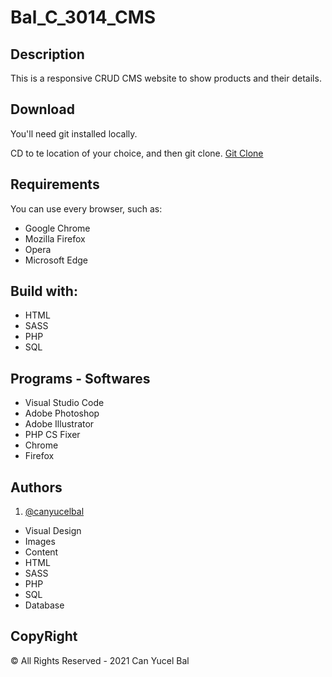 # Bal_C_3014_CMS

## Description 

This is a responsive CRUD CMS website to show products and their details.

## Download
You'll need git installed locally.

CD to te location of your choice, and then git clone.
[Git Clone](https://github.com/canyucelbal/Bal_C_3014_CMS.git)

## Requirements
You can use every browser, such as:
<ul>
	<li>Google Chrome</li>
	<li>Mozilla Firefox</li>
	<li>Opera</li>
	<li>Microsoft Edge</li>
</ul>

## Build with:
<ul>
	<li>HTML</li>
	<li>SASS</li>
    <li>PHP</li>
    <li>SQL</li>

</ul>

## Programs - Softwares
<ul>
	<li>Visual Studio Code</li>
	<li>Adobe Photoshop</li>
    <li>Adobe Illustrator</li>
    <li>PHP CS Fixer</li>
	<li>Chrome</li>
	<li>Firefox</li>
</ul>

## Authors
1. [@canyucelbal](https://github.com/canyucelbal)
<ul>
	<li>Visual Design</li>
	<li>Images</li>
	<li>Content</li>
	<li>HTML</li>
	<li>SASS</li>
	<li>PHP</li>
    <li>SQL</li>
    <li>Database</li>

</ul>

## CopyRight
© All Rights Reserved - 2021 Can Yucel Bal
